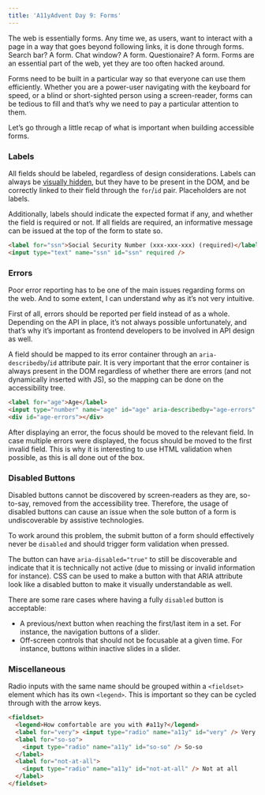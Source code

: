 ```yaml
---
title: 'A11yAdvent Day 9: Forms'
---
```


The web is essentially forms. Any time we, as users, want to interact with a page in a way that goes beyond following links, it is done through forms. Search bar? A form. Chat window? A form. Questionaire? A form. Forms are an essential part of the web, yet they are too often hacked around.

Forms need to be built in a particular way so that everyone can use them efficiently. Whether you are a power-user navigating with the keyboard for speed, or a blind or short-sighted person using a screen-reader, forms can be tedious to fill and that’s why we need to pay a particular attention to them.

Let’s go through a little recap of what is important when building accessible forms.

### Labels

All fields should be labeled, regardless of design considerations. Labels can always be [visually hidden](/2020/12/03/a11y-advent-hiding-content/), but they have to be present in the DOM, and be correctly linked to their field through the `for`/`id` pair. Placeholders are not labels.

Additionally, labels should indicate the expected format if any, and whether the field is required or not. If all fields are required, an informative message can be issued at the top of the form to state so.

```html
<label for="ssn">Social Security Number (xxx-xxx-xxx) (required)</label>
<input type="text" name="ssn" id="ssn" required />
```

### Errors

Poor error reporting has to be one of the main issues regarding forms on the web. And to some extent, I can understand why as it’s not very intuitive.

First of all, errors should be reported per field instead of as a whole. Depending on the API in place, it’s not always possible unfortunately, and that’s why it’s important as frontend developers to be involved in API design as well.

A field should be mapped to its error container through an `aria-describedby`/`id` attribute pair. It is very important that the error container is always present in the DOM regardless of whether there are errors (and not dynamically inserted with JS), so the mapping can be done on the accessibility tree.

```html
<label for="age">Age</label>
<input type="number" name="age" id="age" aria-describedby="age-errors" />
<div id="age-errors"></div>
```

After displaying an error, the focus should be moved to the relevant field. In case multiple errors were displayed, the focus should be moved to the first invalid field. This is why it is interesting to use HTML validation when possible, as this is all done out of the box.

### Disabled Buttons

Disabled buttons cannot be discovered by screen-readers as they are, so-to-say, removed from the accessibility tree. Therefore, the usage of disabled buttons can cause an issue when the sole button of a form is undiscoverable by assistive technologies.

To work around this problem, the submit button of a form should effectively never be `disabled` and should trigger form validation when pressed.

The button can have `aria-disabled="true"` to still be discoverable and indicate that it is technically not active (due to missing or invalid information for instance). CSS can be used to make a button with that ARIA attribute look like a disabled button to make it visually understandable as well.

There are some rare cases where having a fully `disabled` button is acceptable:

- A previous/next button when reaching the first/last item in a set. For instance, the navigation buttons of a slider.
- Off-screen controls that should not be focusable at a given time. For instance, buttons within inactive slides in a slider.

### Miscellaneous

Radio inputs with the same name should be grouped within a `<fieldset>` element which has its own `<legend>`. This is important so they can be cycled through with the arrow keys.

```html
<fieldset>
  <legend>How comfortable are you with #a11y?</legend>
  <label for="very"> <input type="radio" name="a11y" id="very" /> Very </label>
  <label for="so-so">
    <input type="radio" name="a11y" id="so-so" /> So-so
  </label>
  <label for="not-at-all">
    <input type="radio" name="a11y" id="not-at-all" /> Not at all
  </label>
</fieldset>
```
